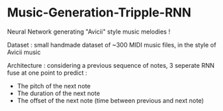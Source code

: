 # Music-Generation-Tripple-RNN
Neural Network generating "Avicii" style music melodies !

Dataset : small handmade dataset of ~300 MIDI music files, in the style of Avicii music

Architecture : considering a previous sequence of notes, 3 seperate RNN fuse at one point to predict :
- The pitch of the next note
- The duration of the next note
- The offset of the next note (time between previous and next note)
